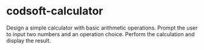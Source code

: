 # codsoft-calculator
Design a simple calculator with basic arithmetic operations. Prompt the user to input two numbers and an operation choice.  Perform the calculation and display the result.
